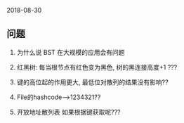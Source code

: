 2018-08-30

## 问题
1. 为什么说 BST 在大规模的应用会有问题

2. 红黑树: 每当根节点有红色变为黑色, 树的黑连接高度+1 ???

3. 键的高位起的作用更大, 最低位对散列的结果没有影响??

4. File的hashcode-->1234321??

5. 开放地址散列表 如果根据键获取呢???